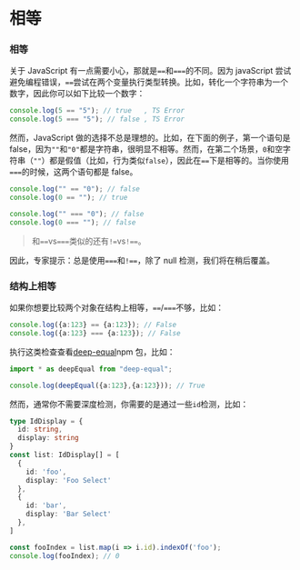 # 相等

### 相等

关于 JavaScript 有一点需要小心，那就是`==`和`===`的不同。因为 javaScript 尝试避免编程错误，`==`尝试在两个变量执行类型转换。比如，转化一个字符串为一个数字，因此你可以如下比较一个数字：
```ts
console.log(5 == "5"); // true   , TS Error
console.log(5 === "5"); // false , TS Error
```

然而，JavaScript 做的选择不总是理想的。比如，在下面的例子，第一个语句是 false，因为`""`和`"0"`都是字符串，很明显不相等。然而，在第二个场景，`0`和空字符串（`""`）都是假值（比如，行为类似`false`），因此在`==`下是相等的。当你使用`===`的时候，这两个语句都是 false。
```ts
console.log("" == "0"); // false
console.log(0 == ""); // true

console.log("" === "0"); // false
console.log(0 === ""); // false
```

> 和`==`vs`===`类似的还有`!=`vs`!==`。

因此，专家提示：总是使用`===`和`!==`，除了 null 检测，我们将在稍后覆盖。

### 结构上相等

如果你想要比较两个对象在结构上相等，`==`/`===`不够，比如：
```ts
console.log({a:123} == {a:123}); // False
console.log({a:123} === {a:123}); // False
```
执行这类检查查看[deep-equal]()npm 包，比如：
```ts
import * as deepEqual from "deep-equal";

console.log(deepEqual({a:123},{a:123})); // True
```

然而，通常你不需要深度检测，你需要的是通过一些`id`检测，比如：
```ts
type IdDisplay = {
  id: string,
  display: string
}
const list: IdDisplay[] = [
  {
    id: 'foo',
    display: 'Foo Select'
  },
  {
    id: 'bar',
    display: 'Bar Select'
  },
]

const fooIndex = list.map(i => i.id).indexOf('foo');
console.log(fooIndex); // 0
```